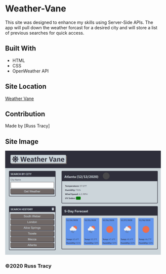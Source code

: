 # Weather-Vane
This site was designed to enhance my skills using Server-Side APIs. The app will pull down the weather forcast for a desired city and will store a list of previous searches for quick access.

## Built With
* HTML
* CSS
* OpenWeather API

## Site Location
[Weather Vane](https://russtracy.github.io/Weather-Vane/)

## Contribution
Made by [Russ Tracy]

## Site Image
![alt text](assets/images/WeatherVaneScreenShot.jpg)

### ©️2020 Russ Tracy

